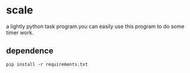# scale

a lightly python task program.you can easily use this program to do some timer work.

## dependence

```
pip install -r requirements.txt
```
